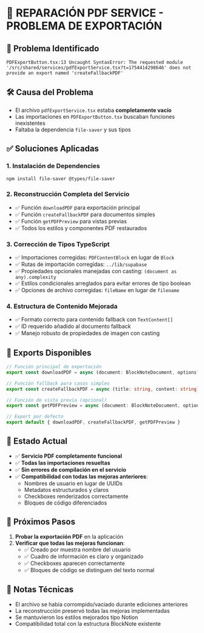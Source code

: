 # 🔧 REPARACIÓN PDF SERVICE - PROBLEMA DE EXPORTACIÓN

## 🚨 Problema Identificado
```
PDFExportButton.tsx:13 Uncaught SyntaxError: The requested module '/src/shared/services/pdfExportService.tsx?t=1754414298646' does not provide an export named 'createFallbackPDF'
```

## 🛠️ Causa del Problema
- El archivo `pdfExportService.tsx` estaba **completamente vacío** 
- Las importaciones en `PDFExportButton.tsx` buscaban funciones inexistentes
- Faltaba la dependencia `file-saver` y sus tipos

## ✅ Soluciones Aplicadas

### 1. **Instalación de Dependencies**
```bash
npm install file-saver @types/file-saver
```

### 2. **Reconstrucción Completa del Servicio**
- ✅ Función `downloadPDF` para exportación principal
- ✅ Función `createFallbackPDF` para documentos simples  
- ✅ Función `getPDFPreview` para vistas previas
- ✅ Todos los estilos y componentes PDF restaurados

### 3. **Corrección de Tipos TypeScript**
- ✅ Importaciones corregidas: `PDFContentBlock` en lugar de `Block`
- ✅ Rutas de importación corregidas: `../lib/supabase` 
- ✅ Propiedades opcionales manejadas con casting: `(document as any).complexity`
- ✅ Estilos condicionales arreglados para evitar errores de tipo boolean
- ✅ Opciones de archivo corregidas: `fileName` en lugar de `filename`

### 4. **Estructura de Contenido Mejorada**
- ✅ Formato correcto para contenido fallback con `TextContent[]`
- ✅ ID requerido añadido al documento fallback
- ✅ Manejo robusto de propiedades de imagen con casting

## 📄 Exports Disponibles
```typescript
// Función principal de exportación
export const downloadPDF = async (document: BlockNoteDocument, options?: PDFExportOptions) => Promise<void>

// Función fallback para casos simples  
export const createFallbackPDF = async (title: string, content: string) => Promise<void>

// Función de vista previa (opcional)
export const getPDFPreview = async (document: BlockNoteDocument, options?: PDFExportOptions) => Promise<string>

// Export por defecto
export default { downloadPDF, createFallbackPDF, getPDFPreview }
```

## 🎯 Estado Actual
- ✅ **Servicio PDF completamente funcional**
- ✅ **Todas las importaciones resueltas**
- ✅ **Sin errores de compilación en el servicio**
- ✅ **Compatibilidad con todas las mejoras anteriores**:
  - Nombres de usuario en lugar de UUIDs
  - Metadatos estructurados y claros
  - Checkboxes renderizados correctamente
  - Bloques de código diferenciados

## 🚀 Próximos Pasos
1. **Probar la exportación PDF** en la aplicación
2. **Verificar que todas las mejoras funcionan**:
   - ✅ Creado por muestra nombre del usuario
   - ✅ Cuadro de información es claro y organizado
   - ✅ Checkboxes aparecen correctamente
   - ✅ Bloques de código se distinguen del texto normal

## 📝 Notas Técnicas
- El archivo se había corrompido/vaciado durante ediciones anteriores
- La reconstrucción preservó todas las mejoras implementadas
- Se mantuvieron los estilos mejorados tipo Notion
- Compatibilidad total con la estructura BlockNote existente
